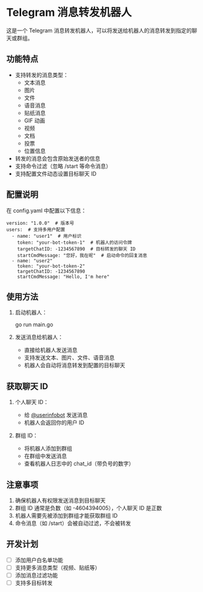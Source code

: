 # Telegram 消息转发机器人

这是一个 Telegram 消息转发机器人，可以将发送给机器人的消息转发到指定的聊天或群组。

## 功能特点

- 支持转发的消息类型：
  - 文本消息
  - 图片
  - 文件
  - 语音消息
  - 贴纸消息
  - GIF 动画
  - 视频
  - 文档
  - 投票
  - 位置信息
- 转发的消息会包含原始发送者的信息
- 支持命令过滤（忽略 /start 等命令消息）
- 支持配置文件动态设置目标聊天 ID

## 配置说明

在 config.yaml 中配置以下信息：

    version: "1.0.0"  # 版本号
    users:  # 支持多用户配置
      - name: "user1"  # 用户标识
        token: "your-bot-token-1"  # 机器人的访问令牌
        targetChatID: -1234567890  # 目标转发的聊天 ID
        startCmdMessage: "您好，我在呢"  # 启动命令的回复消息
      - name: "user2"
        token: "your-bot-token-2"
        targetChatID: -1234567890
        startCmdMessage: "Hello, I'm here"

## 使用方法

1. 启动机器人：

    go run main.go

2. 发送消息给机器人：
   - 直接给机器人发送消息
   - 支持发送文本、图片、文件、语音消息
   - 机器人会自动将消息转发到配置的目标聊天

## 获取聊天 ID

1. 个人聊天 ID：
   - 给 [@userinfobot](https://t.me/userinfobot) 发送消息
   - 机器人会返回你的用户 ID

2. 群组 ID：
   - 将机器人添加到群组
   - 在群组中发送消息
   - 查看机器人日志中的 chat_id（带负号的数字）

## 注意事项

1. 确保机器人有权限发送消息到目标聊天
2. 群组 ID 通常是负数（如 -4604394005），个人聊天 ID 是正数
3. 机器人需要先被添加到群组才能获取群组 ID
4. 命令消息（如 /start）会被自动过滤，不会被转发

## 开发计划

- [ ] 添加用户白名单功能
- [ ] 支持更多消息类型（视频、贴纸等）
- [ ] 添加消息过滤功能
- [ ] 支持多目标转发 